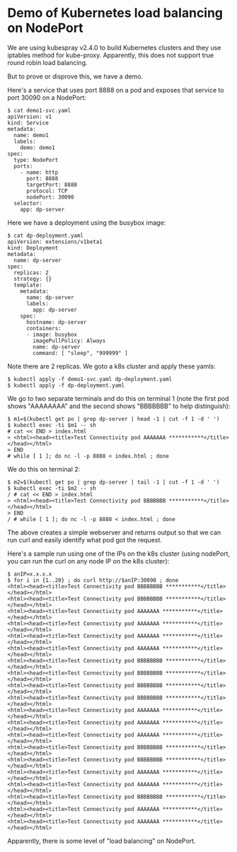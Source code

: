 # Demo of Kubernetes load balancing on NodePort

We are using kubespray v2.4.0 to build Kubernetes clusters and they use iptables method
for kube-proxy.  Apparently, this does not support true round robin load balancing.

But to prove or disprove this, we have a demo.

Here's a service that uses port 8888 on a pod and exposes that service to port 30090
on a NodePort:

```
$ cat demo1-svc.yaml 
apiVersion: v1
kind: Service
metadata:
  name: demo1
  labels:
    demo: demo1
spec:
  type: NodePort
  ports:
    - name: http
      port: 8888
      targetPort: 8888
      protocol: TCP
      nodePort: 30090
  selector:
    app: dp-server
```

Here we have a deployment using the busybox image:

```
$ cat dp-deployment.yaml 
apiVersion: extensions/v1beta1
kind: Deployment
metadata:
  name: dp-server
spec:
  replicas: 2
  strategy: {}
  template:
    metadata:
      name: dp-server
      labels:
        app: dp-server
    spec:
      hostname: dp-server
      containers:
      - image: busybox
        imagePullPolicy: Always
        name: dp-server
        command: [ "sleep", "999999" ]
```

Note there are 2 replicas.  We goto a k8s cluster and apply these yamls:

```
$ kubectl apply -f demo1-svc.yaml dp-deployment.yaml 
$ kubectl apply -f dp-deployment.yaml 
```

We go to two separate terminals and do this on terminal 1 (note the first pod
shows "AAAAAAAA" and the second shows "BBBBBBB" to help distinguish):

```
$ m1=$(kubectl get po | grep dp-server | head -1 | cut -f 1 -d ' ')
$ kubectl exec -ti $m1 -- sh
# cat << END > index.html
> <html><head><title>Test Connectivity pod AAAAAAA ***********</title></head></html>
> END
# while [ 1 ]; do nc -l -p 8888 < index.html ; done
```

We do this on terminal 2:

```
$ m2=$(kubectl get po | grep dp-server | tail -1 | cut -f 1 -d ' ')
$ kubectl exec -ti $m2 -- sh
/ # cat << END > index.html
> <html><head><title>Test Connectivity pod BBBBBBB ***********</title></head></html>
> END
/ # while [ 1 ]; do nc -l -p 8888 < index.html ; done

```

The above creates a simple webserver and returns output so that we can
run curl and easily identify what pod got the request.

Here's a sample run using one of the IPs on the k8s cluster (using nodePort, you can
run the curl on any node IP on the k8s cluster):

```
$ anIP=x.x.x.x
$ for i in {1..20} ; do curl http://$anIP:30090 ; done
<html><head><title>Test Connectivity pod BBBBBBBB ***********</title></head></html>
<html><head><title>Test Connectivity pod BBBBBBBB ***********</title></head></html>
<html><head><title>Test Connectivity pod AAAAAAA ***********</title></head></html>
<html><head><title>Test Connectivity pod AAAAAAA ***********</title></head></html>
<html><head><title>Test Connectivity pod AAAAAAA ***********</title></head></html>
<html><head><title>Test Connectivity pod AAAAAAA ***********</title></head></html>
<html><head><title>Test Connectivity pod BBBBBBBB ***********</title></head></html>
<html><head><title>Test Connectivity pod BBBBBBBB ***********</title></head></html>
<html><head><title>Test Connectivity pod BBBBBBBB ***********</title></head></html>
<html><head><title>Test Connectivity pod BBBBBBBB ***********</title></head></html>
<html><head><title>Test Connectivity pod AAAAAAA ***********</title></head></html>
<html><head><title>Test Connectivity pod AAAAAAA ***********</title></head></html>
<html><head><title>Test Connectivity pod AAAAAAA ***********</title></head></html>
<html><head><title>Test Connectivity pod BBBBBBBB ***********</title></head></html>
<html><head><title>Test Connectivity pod BBBBBBBB ***********</title></head></html>
<html><head><title>Test Connectivity pod AAAAAAA ***********</title></head></html>
<html><head><title>Test Connectivity pod AAAAAAA ***********</title></head></html>
<html><head><title>Test Connectivity pod BBBBBBBB ***********</title></head></html>
<html><head><title>Test Connectivity pod AAAAAAA ***********</title></head></html>
<html><head><title>Test Connectivity pod AAAAAAA ***********</title></head></html>
```

Apparently, there is some level of "load balancing" on NodePort.
